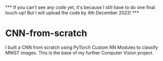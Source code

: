 *** If you can't see any code yet, it's because I still have to do one final touch-up! But I will upload the code by 4th December 2022! ***

# CNN-from-scratch
I built a CNN from scratch using PyTorch Custom NN Modules to classify MNIST images. This is the base of my further Computer Vision project.
